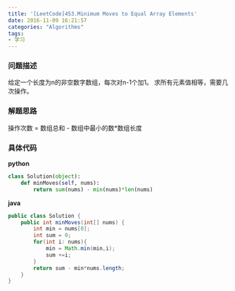 ```yaml
---
title: '[LeetCode]453.Minimum Moves to Equal Array Elements'
date: 2016-11-09 16:21:57
categories: "Algorithms"
tags:
- 学习
---
```

### 问题描述 ###
给定一个长度为n的非空数字数组，每次对n-1个加1。
求所有元素值相等，需要几次操作。
<!-- more -->

### 解题思路 ###
操作次数 = 数组总和 - 数组中最小的数*数组长度

### 具体代码 ###
**python**
```python
class Solution(object):
    def minMoves(self, nums):
        return sum(nums) - min(nums)*len(nums)

```

**java**
```java
public class Solution {
    public int minMoves(int[] nums) {
        int min = nums[0];
        int sum = 0;
        for(int i: nums){
            min = Math.min(min,i);
            sum +=i;
        }
        return sum - min*nums.length;
    }
}
```
